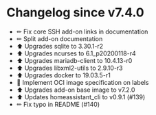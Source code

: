 # Changelog since v7.4.0
- ✏ Fix core SSH add-on links in documentation 
- ✏ Split add-on documentation 
- ⬆ Upgrades sqlite to 3.30.1-r2 
- ⬆ Upgrades ncurses to 6.1_p20200118-r4 
- ⬆ Upgrades mariadb-client to 10.4.13-r0 
- ⬆ Upgrades libxml2-utils to 2.9.10-r3 
- ⬆ Upgrades docker to 19.03.5-r1 
- 🔨 Implement OCI image specification on labels 
- ⬆ Upgrades add-on base image to v7.2.0 
- ⬆ Updates homeassistant_cli to v0.9.1 (#139) 
- ✏ Fix typo in README (#140) 
